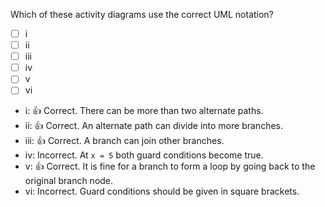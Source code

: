 <panel header="{{ icon_Q_A }} Which activity diagrams are correct?">
<question>

Which of these activity diagrams use the correct UML notation?

- [ ] i
- [ ] ii
- [ ] iii
- [ ] iv
- [ ] v
- [ ] vi

<pic src="{{baseUrl}}/uml/activityDiagrams/basicNotations/alternatePaths/images/q-correctNotation1.png" width="500" />
<pic src="{{baseUrl}}/uml/activityDiagrams/basicNotations/alternatePaths/images/q-correctNotation2.png" width="500" />
<p/>

<div slot="answer">

* i: :+1: Correct. There can be more than two alternate paths.
* ii: :+1: Correct. An alternate path can divide into more branches.
* iii: :+1: Correct. A branch can join other branches.
* iv: Incorrect. At `x = 5` both guard conditions become true.
* v: :+1: Correct. It is fine for a branch to form a loop by going back to the original branch node.
* vi: Incorrect. Guard conditions should be given in square brackets.

</div>
</question>
</panel>
